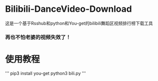 # Bilibili-DanceVideo-Download
这是一个基于Rsshub和python和You-get的bilibili舞蹈区视频排行榜下载工具
### 再也不怕老婆的视频失效了！

# 使用教程
'''
pip3 install you-get
python3 bili.py
'''
